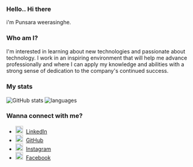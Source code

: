 ### Hello.. Hi there
i'm Punsara weerasinghe.

### Who am I?
I'm interested in learning about new technologies and passionate about technology.
I work in an inspiring environment that will help me advance professionally and
where I can apply my knowledge and abilities with a strong sense of dedication to the company's continued success.

### My stats

<img align="center" src="https://github-readme-stats.vercel.app/api?username=puna99&show_icons=true&include_all_commits=true&theme=dracula" alt="GitHub stats" />
<img align="center" src="https://github-readme-stats.vercel.app/api/top-langs/?username=puna99&&exclude_repo=puna99&layout=compact&theme=dracula" alt="languages"/>

### Wanna connect with me?

* <img src="https://praneeth.gnomezgrave.com/assets/img/icons/linkedin.png" height="20"/>&nbsp; [LinkedIn](https://www.linkedin.com/in/punsara-weerasinghe-716185222/)
* <img src="https://praneeth.gnomezgrave.com/assets/img/icons/github.png" height="20"/>&nbsp; [GitHub](https://github.com/puna99)
* <img src="https://praneeth.gnomezgrave.com/assets/img/icons/instagram.png" height="20"/>&nbsp; [Instagram](https://www.instagram.com/punsara_weerazinghe?igsh=bW5pczMzcmZ5Z2p2)
* <img src="https://praneeth.gnomezgrave.com/assets/img/icons/fb.png" height="20"/>&nbsp; [Facebook](https://www.facebook.com/punsara.weerasinghe.3?mibextid=ZbWKwL)

